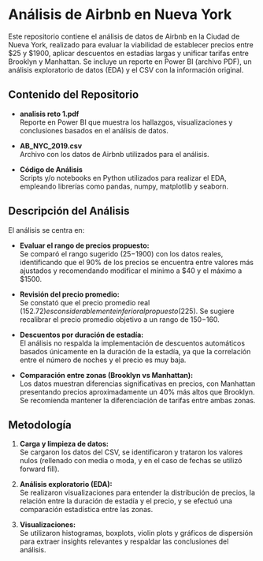 # Análisis de Airbnb en Nueva York

Este repositorio contiene el análisis de datos de Airbnb en la Ciudad de Nueva York, realizado para evaluar la viabilidad de establecer precios entre $25 y $1900, aplicar descuentos en estadías largas y unificar tarifas entre Brooklyn y Manhattan. Se incluye un reporte en Power BI (archivo PDF), un análisis exploratorio de datos (EDA) y el CSV con la información original.

## Contenido del Repositorio

- **analisis reto 1.pdf**  
  Reporte en Power BI que muestra los hallazgos, visualizaciones y conclusiones basados en el análisis de datos.

- **AB_NYC_2019.csv**  
  Archivo con los datos de Airbnb utilizados para el análisis.

- **Código de Análisis**  
  Scripts y/o notebooks en Python utilizados para realizar el EDA, empleando librerías como pandas, numpy, matplotlib y seaborn.

## Descripción del Análisis

El análisis se centra en:

- **Evaluar el rango de precios propuesto:**  
  Se comparó el rango sugerido ($25-$1900) con los datos reales, identificando que el 90% de los precios se encuentra entre valores más ajustados y recomendando modificar el mínimo a $40 y el máximo a $1500.

- **Revisión del precio promedio:**  
  Se constató que el precio promedio real ($152.72) es considerablemente inferior al propuesto ($225). Se sugiere recalibrar el precio promedio objetivo a un rango de $150-$160.

- **Descuentos por duración de estadía:**  
  El análisis no respalda la implementación de descuentos automáticos basados únicamente en la duración de la estadía, ya que la correlación entre el número de noches y el precio es muy baja.

- **Comparación entre zonas (Brooklyn vs Manhattan):**  
  Los datos muestran diferencias significativas en precios, con Manhattan presentando precios aproximadamente un 40% más altos que Brooklyn. Se recomienda mantener la diferenciación de tarifas entre ambas zonas.

## Metodología

1. **Carga y limpieza de datos:**  
   Se cargaron los datos del CSV, se identificaron y trataron los valores nulos (rellenado con media o moda, y en el caso de fechas se utilizó forward fill).

2. **Análisis exploratorio (EDA):**  
   Se realizaron visualizaciones para entender la distribución de precios, la relación entre la duración de estadía y el precio, y se efectuó una comparación estadística entre las zonas.

3. **Visualizaciones:**  
   Se utilizaron histogramas, boxplots, violin plots y gráficos de dispersión para extraer insights relevantes y respaldar las conclusiones del análisis.

